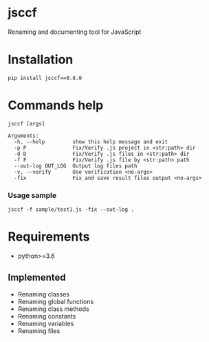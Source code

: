 # jsccf

Renaming and documenting tool for JavaScript 

# Installation

    pip install jsccf==0.8.0
    

# Commands help

    jsccf [args]
      
    Arguments:  
      -h, --help         show this help message and exit
      -p P               Fix/Verify .js project in <str:path> dir
      -d D               Fix/Verify .js files in <str:path> dir
      -f F               Fix/Verify .js file by <str:path> path
      --out-log OUT_LOG  Output log files path
      -v, --verify       Use verification <no-args>
      -fix               Fix and save result files output <no-args>

      
### Usage sample

    jsccf -f sample/test1.js -fix --out-log .
    
    
# Requirements

- python>=3.6


## Implemented
- Renaming classes
- Renaming global functions
- Renaming class methods
- Renaming constants
- Renaming variables
- Renaming files
